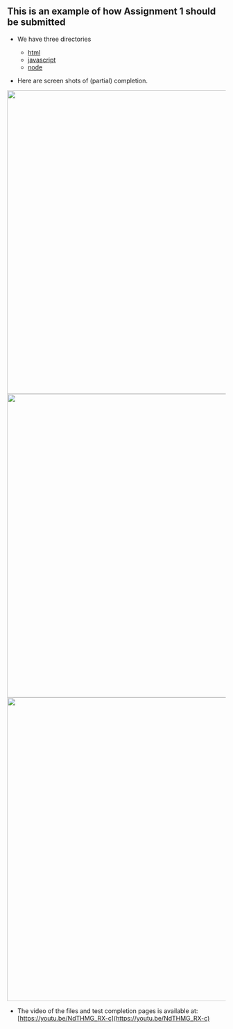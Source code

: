 ## This is an example of how Assignment 1 should be submitted

* We have three directories
  * [html](html)
  * [javascript](javascript)
  * [node](node)

* Here are screen shots of (partial) completion.

<img src="html/learnyouhtml-2of11.png" width="700">
<img src="javascript/javascripting-1of20.png" width="700">
<img src="node/learnyounode-1of13.png" width="700">

* The video of the files and test completion pages is available at: [https://youtu.be/NdTHMG_RX-c](https://youtu.be/NdTHMG_RX-c)
